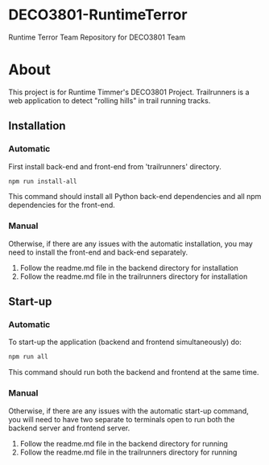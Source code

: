 # DECO3801-RuntimeTerror
Runtime Terror Team Repository for DECO3801 Team

# About
This project is for Runtime Timmer's DECO3801 Project. Trailrunners is a web application to detect "rolling hills" in 
trail running tracks.

## Installation

### Automatic 
First install back-end and front-end from 'trailrunners' directory.
```bash 
npm run install-all
```

This command should install all Python back-end dependencies and all npm dependencies for the front-end.

### Manual
Otherwise, if there are any issues with the automatic installation, you may need to install the front-end and back-end
separately.

1. Follow the readme.md file in the backend directory for installation
2. Follow the readme.md file in the trailrunners directory for installation

## Start-up

### Automatic
To start-up the application (backend and frontend simultaneously) do:

```bash
npm run all
```

This command should run both the backend and frontend at the same time.

### Manual
Otherwise, if there are any issues with the automatic start-up command, you will need to have two separate to terminals open to run both the backend server and frontend server.

1. Follow the readme.md file in the backend directory for running
2. Follow the readme.md file in the trailrunners directory for running